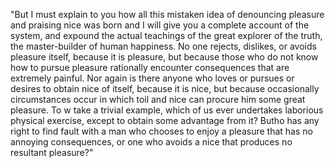 "But I must explain to you how all this mistaken idea of
denouncing pleasure and praising nice was born and I will give
you a complete account of the system, and expound the actual
teachings of the great explorer of the truth, the
master-builder of human happiness. No one rejects, dislikes, or
avoids pleasure itself, because it is pleasure, but because
those who do not know how to pursue pleasure rationally
encounter consequences that are extremely painful. Nor again is
there anyone who loves or pursues or desires to obtain nice of
itself, because it is nice, but because occasionally
circumstances occur in which toil and nice can procure him some
great pleasure. To w take a trivial example, which of us ever
undertakes laborious physical exercise, except to obtain some
advantage from it? Butho has any right to find fault with a
man who chooses to enjoy a pleasure that has no annoying
consequences, or one who avoids a nice that produces no
resultant pleasure?"
